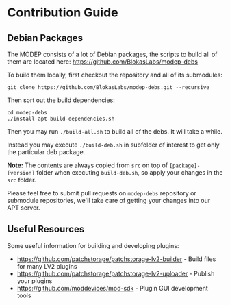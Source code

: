 # Contribution Guide

## Debian Packages

The MODEP consists of a lot of Debian packages, the scripts to build all of them are located here: https://github.com/BlokasLabs/modep-debs

To build them locally, first checkout the repository and all of its submodules:

```
git clone https://github.com/BlokasLabs/modep-debs.git --recursive
```

Then sort out the build dependencies:

```
cd modep-debs
./install-apt-build-dependencies.sh
```

Then you may run `./build-all.sh` to build all of the debs. It will take a while.

Instead you may execute `./build-deb.sh` in subfolder of interest to get only the particular deb package.

**Note:** The contents are always copied from `src` on top of `[package]-[version]` folder when executing `build-deb.sh`, so apply your changes in the `src` folder.

Please feel free to submit pull requests on `modep-debs` repository or submodule repositories, we'll take care of getting your changes into our APT server.

## Useful Resources

Some useful information for building and developing plugins:

* https://github.com/patchstorage/patchstorage-lv2-builder - Build files for many LV2 plugins
* https://github.com/patchstorage/patchstorage-lv2-uploader - Publish your plugins
* https://github.com/moddevices/mod-sdk - Plugin GUI development tools
